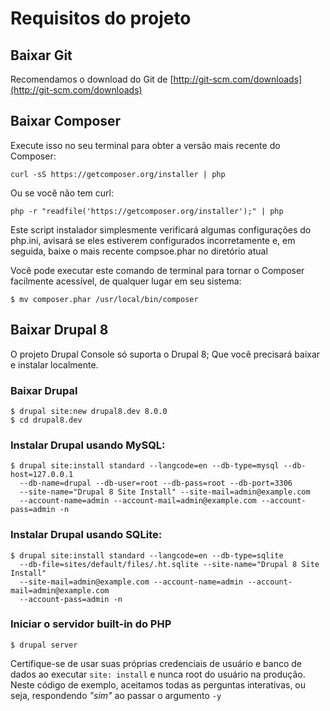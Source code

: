 # Requisitos do projeto

## Baixar Git
Recomendamos o download do Git de [http://git-scm.com/downloads](http://git-scm.com/downloads)

## Baixar Composer

Execute isso no seu terminal para obter a versão mais recente do Composer:
```
curl -sS https://getcomposer.org/installer | php
```
Ou se você não tem curl:
```
php -r "readfile('https://getcomposer.org/installer');" | php
```
Este script instalador simplesmente verificará algumas configurações do php.ini, avisará se eles estiverem configurados incorretamente e, em seguida, baixe o mais recente compsoe.phar no diretório atual

Você pode executar este comando de terminal para tornar o Composer facilmente acessível, de qualquer lugar em seu sistema:

```
$ mv composer.phar /usr/local/bin/composer
```

## Baixar Drupal 8
O projeto Drupal Console só suporta o Drupal 8; Que você precisará baixar e instalar localmente.
### Baixar Drupal
```
$ drupal site:new drupal8.dev 8.0.0
$ cd drupal8.dev
```
### Instalar Drupal usando MySQL:
```
$ drupal site:install standard --langcode=en --db-type=mysql --db-host=127.0.0.1 
  --db-name=drupal --db-user=root --db-pass=root --db-port=3306 
  --site-name="Drupal 8 Site Install" --site-mail=admin@example.com 
  --account-name=admin --account-mail=admin@example.com --account-pass=admin -n
```
### Instalar Drupal usando SQLite:
```
$ drupal site:install standard --langcode=en --db-type=sqlite 
  --db-file=sites/default/files/.ht.sqlite --site-name="Drupal 8 Site Install" 
  --site-mail=admin@example.com --account-name=admin --account-mail=admin@example.com
  --account-pass=admin -n
```
### Iniciar o servidor built-in do PHP
```
$ drupal server
```
Certifique-se de usar suas próprias credenciais de usuário e banco de dados ao executar `site: install` e nunca root do usuário na produção. Neste código de exemplo, aceitamos todas as perguntas interativas, ou seja, respondendo *"sim"* ao passar o argumento `-y`
